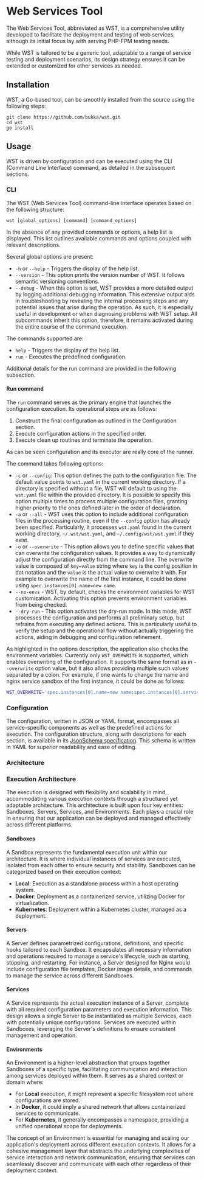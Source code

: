 # Web Services Tool

The Web Services Tool, abbreviated as WST, is a comprehensive utility developed to facilitate the deployment and
testing of web services, although its initial focus lay with serving PHP-FPM testing needs.

While WST is tailored to be a generic tool, adaptable to a range of service testing and deployment scenarios, its
design strategy ensures it can be extended or customized for other services as needed.

## Installation

WST, a Go-based tool, can be smoothly installed from the source using the following steps:

```shell
git clone https://github.com/bukka/wst.git
cd wst
go install
```

## Usage

WST is driven by configuration and can be executed using the CLI (Command Line Interface) command, as detailed in
the subsequent sections.

### CLI

The WST (Web Services Tool) command-line interface operates based on the following structure:

```shell
wst [global_options] [command] [command_options]
```

In the absence of any provided commands or options, a help list is displayed. This list outlines available commands and
options coupled with relevant descriptions.

Several global options are present:

- `-h` or `--help` - Triggers the display of the help list.
- `--version` - This option prints the version number of WST. It follows semantic versioning conventions.
- `--debug` - When this option is set, WST provides a more detailed output by logging additional debugging information. 
This extensive output aids in troubleshooting by revealing the internal processing steps and any potential issues that 
arise during the operation. As such, it is especially useful in development or when diagnosing problems with WST setup.
All subcommands inherit this option, therefore, it remains activated during the entire course of the command execution.

The commands supported are:

- `help` - Triggers the display of the help list.
- `run` - Executes the predefined configuration.

Additional details for the run command are provided in the following subsection.

#### Run command

The `run` command serves as the primary engine that launches the configuration execution. Its operational steps are as
follows:

1. Construct the final configuration as outlined in the Configuration section.
2. Execute configuration actions in the specified order.
3. Execute clean up routines and terminate the operation.

As can be seen configuration and its executor are really core of the runner.

The command takes following options:

- `-c` or `--config`: This option defines the path to the configuration file. The default value points to `wst.yaml`
in the current working directory. If a directory is specified without a file, WST will default to
using the `wst.yaml` file within the provided directory. It is possible to specify this option multiple times to process
multiple configuration files, granting higher priority to the ones defined later in the order of declaration.
- `-a` or `--all` - WST uses this option to include additional configuration files in the processing routine, even if
the `--config` option has already been specified. Particularly, it processes `wst.yaml` found in the current working
directory, `~/.wst/wst.yaml`, and `~/.config/wst/wst.yaml` if they exist.
- `-o` or `--overwrite` - This option allows you to define specific values that can overwrite the configuration
values. It provides a way to dynamically adjust the configuration directly from the command line. The overwrite value
is composed of `key=value` string where `key` is the config position in dot notation and the `value` is the actual
value to overwrite it with. For example to overwrite the name of the first instance, it could be done using
`spec.instances[0].name=new name`.
- `--no-envs` - WST, by default, checks the environment variables for WST customization. Activating this option
prevents environment variables from being checked.
- `--dry-run` - This option activates the dry-run mode. In this mode, WST processes the configuration and performs all
preliminary setup, but refrains from executing any defined actions. This is particularly useful to verify the setup and
the operational flow without actually triggering the actions, aiding in debugging and configuration refinement.

As highlighted in the options description, the application also checks the environment variables. Currently only
`WST_OVERWRITE` is supported, which enables overwriting of the configuration. It supports the same format as in
`--overwrite` option value, but it also allows providing multiple such values separated by a colon. For example, if one
wants to change the name and nginx service sandbox of the first instance, it could be done as follows:
```bash
WST_OVERWRITE='spec.instances[0].name=new name:spec.instances[0].services.nginx.sandbox=docker'
```

### Configuration

The configuration, written in JSON or YAML format, encompasses all service-specific components as well as the
predefined actions for execution. The configuration structure, along with descriptions for each section, is available
in its [JsonSchema specification](schema/wst-schema.yaml). This schema is written in YAML for superior readability
and ease of editing.

### Architecture

### Execution Architecture

The execution is designed with flexibility and scalability in mind, accommodating various execution contexts through
a structured yet adaptable architecture. This architecture is built upon four key entities: Sandboxes, Servers,
Services, and Environments. Each plays a crucial role in ensuring that our application can be deployed and managed
effectively across different platforms.

#### Sandboxes

A Sandbox represents the fundamental execution unit within our architecture. It is where individual instances
of services are executed, isolated from each other to ensure security and stability. Sandboxes can be categorized
based on their execution context:

- **Local**: Execution as a standalone process within a host operating system.
- **Docker**: Deployment as a containerized service, utilizing Docker for virtualization.
- **Kubernetes**: Deployment within a Kubernetes cluster, managed as a deployment.

#### Servers

A Server defines parametrized configurations, definitions, and specific hooks tailored to each Sandbox. It encapsulates
all necessary information and operations required to manage a service's lifecycle, such as starting, stopping, and
restarting. For instance, a Server designed for Nginx would include configuration file templates, Docker image
details, and commands to manage the service across different Sandboxes.

#### Services

A Service represents the actual execution instance of a Server, complete with all required configuration parameters and
execution information. This design allows a single Server to be instantiated as multiple Services, each with 
potentially unique configurations. Services are executed within Sandboxes, leveraging the Server's definitions
to ensure consistent management and operation.

#### Environments

An Environment is a higher-level abstraction that groups together Sandboxes of a specific type, facilitating
communication and interaction among services deployed within them. It serves as a shared context or domain where:

- For **Local** execution, it might represent a specific filesystem root where configurations are stored.
- In **Docker**, it could imply a shared network that allows containerized services to communicate.
- For **Kubernetes**, it generally encompasses a namespace, providing a unified operational scope for deployments.

The concept of an Environment is essential for managing and scaling our application's deployment across different 
execution contexts. It allows for a cohesive management layer that abstracts the underlying complexities of service 
interaction and network communication, ensuring that services can seamlessly discover and communicate with each other
regardless of their deployment context.
